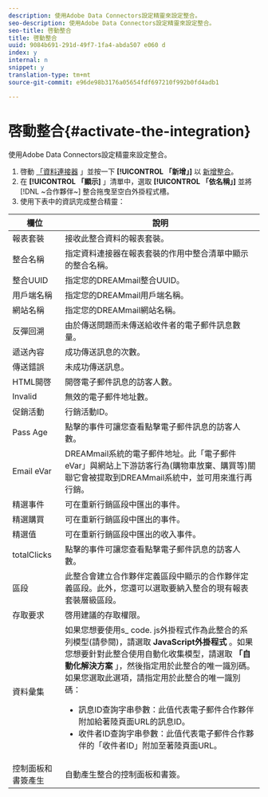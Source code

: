 ```yaml
---
description: 使用Adobe Data Connectors設定精靈來設定整合。
seo-description: 使用Adobe Data Connectors設定精靈來設定整合。
seo-title: 啓動整合
title: 啓動整合
uuid: 9084b691-291d-49f7-1fa4-abda507 e060 d
index: y
internal: n
snippet: y
translation-type: tm+mt
source-git-commit: e96de98b3176a05654fdf697210f992b0fd4adb1

---
```



# 啓動整合{#activate-the-integration}

使用Adobe Data Connectors設定精靈來設定整合。

1. 啓動 [「資料連接器](https://marketing.adobe.com/resources/help/en_US/genesis/c_overview.html) 」並按一下 **[!UICONTROL 「新增」]** 以 [新增整合](https://marketing.adobe.com/resources/help/en_US/genesis/t_add_integration.html)。
1. 在 **[!UICONTROL 「顯示]** 」清單中，選取 **[!UICONTROL 「依名稱」]** 並將 [!DNL ~合作夥伴~] 整合拖曳至空白外掛程式槽。
1. 使用下表中的資訊完成整合精靈：

| 欄位 | 說明 |
|--- |--- |
| 報表套裝 | 接收此整合資料的報表套裝。 |
| 整合名稱 | 指定資料連接器在報表套裝的作用中整合清單中顯示的整合名稱。 |
| 整合UUID | 指定您的DREAMmail整合UUID。 |
| 用戶端名稱 | 指定您的DREAMmail用戶端名稱。 |
| 網站名稱 | 指定您的DREAMmail網站名稱。 |
| 反彈回溯 | 由於傳送問題而未傳送給收件者的電子郵件訊息數量。 |
| 遞送內容 | 成功傳送訊息的次數。 |
| 傳送錯誤 | 未成功傳送訊息。 |
| HTML開啓 | 開啓電子郵件訊息的訪客人數。 |
| Invalid | 無效的電子郵件地址數。 |
| 促銷活動 | 行銷活動ID。 |
| Pass Age | 點擊的事件可讓您查看點擊電子郵件訊息的訪客人數。 |
| Email eVar | DREAMmail系統的電子郵件地址。此「電子郵件eVar」與網站上下游訪客行為(購物車放棄、購買等)關聯它會被提取到DREAMmail系統中，並可用來進行再行銷。 |
| 精選事件 | 可在重新行銷區段中匯出的事件。 |
| 精選購買 | 可在重新行銷區段中匯出的事件。 |
| 精選值 | 可在重新行銷區段中匯出的收入事件。 |
| totalClicks | 點擊的事件可讓您查看點擊電子郵件訊息的訪客人數。 |
| 區段 | 此整合會建立合作夥伴定義區段中顯示的合作夥伴定義區段。此外，您還可以選取要納入整合的現有報表套裝層級區段。 |
| 存取要求 | 啓用建議的存取權限。 |
| 資料彙集 | 如果您想要使用s_ code. js外掛程式作為此整合的系列模型(請參閱)，請選取 **JavaScript外掛程式** 。如果您想要針對此整合使用自動化收集模型，請選取 **「自動化解決方案** 」，然後指定用於此整合的唯一識別碼。如果您選取此選項，請指定用於此整合的唯一識別碼：<ul><li>訊息ID查詢字串參數：此值代表電子郵件合作夥伴附加給著陸頁面URL的訊息ID。</li><li>收件者ID查詢字串參數：此值代表電子郵件合作夥伴的「收件者ID」附加至著陸頁面URL。</li></ul> |
| 控制面板和書簽產生 | 自動產生整合的控制面板和書簽。 |